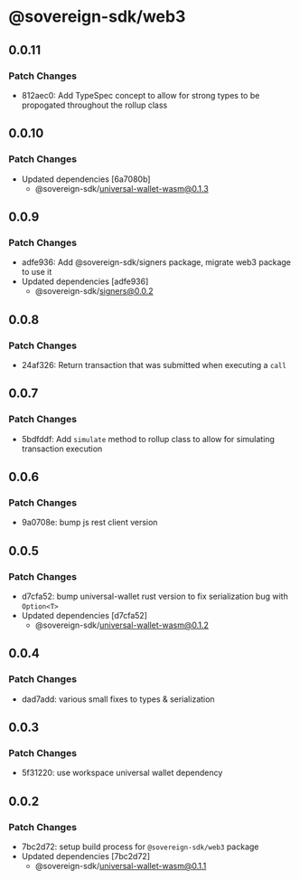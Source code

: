 # @sovereign-sdk/web3

## 0.0.11

### Patch Changes

- 812aec0: Add TypeSpec concept to allow for strong types to be propogated throughout the rollup class

## 0.0.10

### Patch Changes

- Updated dependencies [6a7080b]
  - @sovereign-sdk/universal-wallet-wasm@0.1.3

## 0.0.9

### Patch Changes

- adfe936: Add @sovereign-sdk/signers package, migrate web3 package to use it
- Updated dependencies [adfe936]
  - @sovereign-sdk/signers@0.0.2

## 0.0.8

### Patch Changes

- 24af326: Return transaction that was submitted when executing a `call`

## 0.0.7

### Patch Changes

- 5bdfddf: Add `simulate` method to rollup class to allow for simulating transaction execution

## 0.0.6

### Patch Changes

- 9a0708e: bump js rest client version

## 0.0.5

### Patch Changes

- d7cfa52: bump universal-wallet rust version to fix serialization bug with `Option<T>`
- Updated dependencies [d7cfa52]
  - @sovereign-sdk/universal-wallet-wasm@0.1.2

## 0.0.4

### Patch Changes

- dad7add: various small fixes to types & serialization

## 0.0.3

### Patch Changes

- 5f31220: use workspace universal wallet dependency

## 0.0.2

### Patch Changes

- 7bc2d72: setup build process for `@sovereign-sdk/web3` package
- Updated dependencies [7bc2d72]
  - @sovereign-sdk/universal-wallet-wasm@0.1.1
